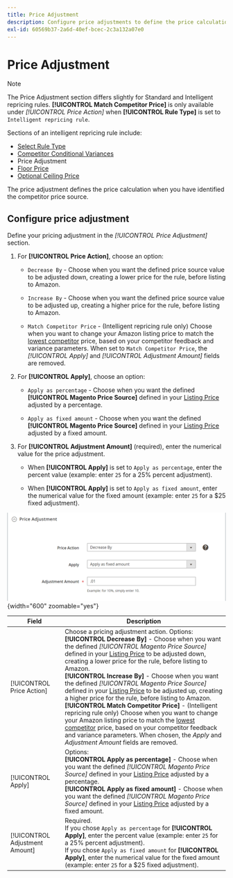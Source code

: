 ```yaml
---
title: Price Adjustment
description: Configure price adjustments to define the price calculation when you have identified the Amazon competitor price source.
exl-id: 60569b37-2a6d-40ef-bcec-2c3a132a07e0
---
```

# Price Adjustment

>[!NOTE]
>
>The Price Adjustment section differs slightly for Standard and Intelligent repricing rules. **[!UICONTROL Match Competitor Price]** is only available under _[!UICONTROL Price Action]_ when **[!UICONTROL Rule Type]** is set to `Intelligent repricing rule`.

Sections of an intelligent repricing rule include:

- [Select Rule Type](./intelligent-repricing-rules.md)
- [Competitor Conditional Variances](./competitor-conditional-variances.md)
- Price Adjustment
- [Floor Price](./floor-price.md)
- [Optional Ceiling Price](./optional-ceiling-price.md)

The price adjustment defines the price calculation when you have identified the competitor price source.

## Configure price adjustment

Define your pricing adjustment in the _[!UICONTROL Price Adjustment]_ section.

1. For **[!UICONTROL Price Action]**, choose an option:

   - `Decrease By` - Choose when you want the defined price source value to be adjusted down, creating a lower price for the rule, before listing to Amazon.

   - `Increase By` - Choose when you want the defined price source value to be adjusted up, creating a higher price for the rule, before listing to Amazon.

   - `Match Competitor Price` - (Intelligent repricing rule only) Choose when you want to change your Amazon listing price to match the [lowest competitor](./lowest-competitor-pricing.md) price, based on your competitor feedback and variance parameters. When set to `Match Competitor Price`, the _[!UICONTROL Apply]_ and _[!UICONTROL Adjustment Amount]_ fields are removed.

1. For **[!UICONTROL Apply]**, choose an option:

   - `Apply as percentage` - Choose when you want the defined **[!UICONTROL Magento Price Source]** defined in your [Listing Price](./listing-price.md) adjusted by a percentage.

   - `Apply as fixed amount` - Choose when you want the defined **[!UICONTROL Magento Price Source]** defined in your [Listing Price](./listing-price.md) adjusted by a fixed amount.

1. For **[!UICONTROL Adjustment Amount]** (required), enter the numerical value for the price adjustment.

   - When **[!UICONTROL Apply]** is set to `Apply as percentage`, enter the percent value (example: enter `25` for a 25% percent adjustment).

   - When **[!UICONTROL Apply]** is set to `Apply as fixed amount`, enter the numerical value for the fixed amount (example: enter `25` for a $25 fixed adjustment).

![Intelligent repricing rule - price adjustment](assets/amazon-price-adjustment.png){width="600" zoomable="yes"}

|Field|Description|
|---|---|
|[!UICONTROL Price Action]|Choose a pricing adjustment action. Options:<br>**[!UICONTROL Decrease By]** - Choose when you want the defined _[!UICONTROL Magento Price Source]_ defined in your [Listing Price](./listing-price.md) to be adjusted down, creating a lower price for the rule, before listing to Amazon.<br>**[!UICONTROL Increase By]** - Choose when you want the defined _[!UICONTROL Magento Price Source]_ defined in your [Listing Price](./listing-price.md) to be adjusted up, creating a higher price for the rule, before listing to Amazon.<br>**[!UICONTROL Match Competitor Price]** - (Intelligent repricing rule only) Choose when you want to change your Amazon listing price to match the [lowest competitor](./lowest-competitor-pricing.md) price, based on your competitor feedback and variance parameters. When chosen, the _Apply_ and _Adjustment Amount_ fields are removed.|
|[!UICONTROL Apply]|Options:<br>**[!UICONTROL Apply as percentage]** - Choose when you want the defined _[!UICONTROL Magento Price Source]_ defined in your [Listing Price](./listing-price.md) adjusted by a percentage.<br>**[!UICONTROL Apply as fixed amount]** - Choose when you want the defined _[!UICONTROL Magento Price Source]_ defined in your [Listing Price](./listing-price.md) adjusted by a fixed amount.|
|[!UICONTROL Adjustment Amount]|Required.<br>If you chose `Apply as percentage` for **[!UICONTROL Apply]**, enter the percent value (example: enter `25` for a 25% percent adjustment).<br>If you chose `Apply as fixed amount` for **[!UICONTROL Apply]**, enter the  numerical value for the fixed amount (example: enter `25` for a $25 fixed adjustment).|

